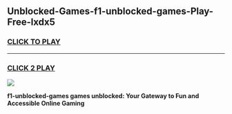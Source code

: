 
## Unblocked-Games-f1-unblocked-games-Play-Free-lxdx5
<h3>
<a href="https://premium76.site?title=f1-unblocked-games&ref=20A">CLICK TO PLAY</a></h3>
<hr>

<h3>
<a href="https://premium76.site?title=f1-unblocked-games&ref=20A">CLICK 2 PLAY</a>
  
</h3>

<a href="https://premium76.site?title=f1-unblocked-games&ref=20A"><img src="https://clearcache.store/games.png"></a>


**f1-unblocked-games games unblocked: Your Gateway to Fun and Accessible Online Gaming**
